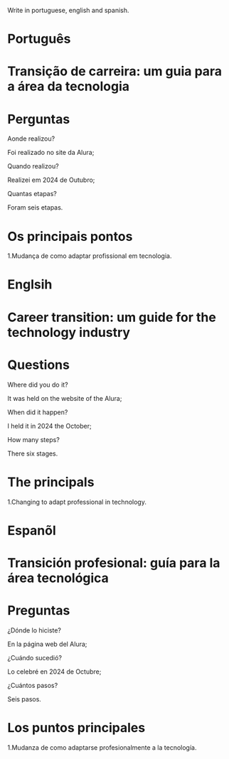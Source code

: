 Write in portuguese, english and spanish.

# Português

# Transição de carreira: um guia para a área da tecnologia
 
# Perguntas

Aonde realizou?

Foi realizado no site da Alura;

Quando realizou?

Realizei em 2024 de Outubro;

Quantas etapas?

Foram seis etapas.

# Os principais pontos

1.Mudança de como adaptar profissional em tecnologia.

# Englsih

# Career transition: um guide for the technology industry

# Questions

Where did you do it?

It was held on the website of the Alura;

When did it happen?

I held it in 2024 the October;

How many steps?

There six stages.

# The principals


1.Changing to adapt professional in technology.


# Espanõl

# Transición profesional: guía para la área tecnológica

# Preguntas

¿Dónde lo hiciste?

En la página web del Alura;

¿Cuándo sucedió?

Lo celebré en 2024 de Octubre;

¿Cuántos pasos?

Seis pasos.

# Los puntos principales

1.Mudanza de como adaptarse profesionalmente a la tecnología.

